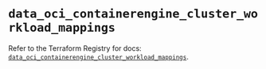 # `data_oci_containerengine_cluster_workload_mappings`

Refer to the Terraform Registry for docs: [`data_oci_containerengine_cluster_workload_mappings`](https://registry.terraform.io/providers/oracle/oci/7.19.0/docs/data-sources/containerengine_cluster_workload_mappings).

